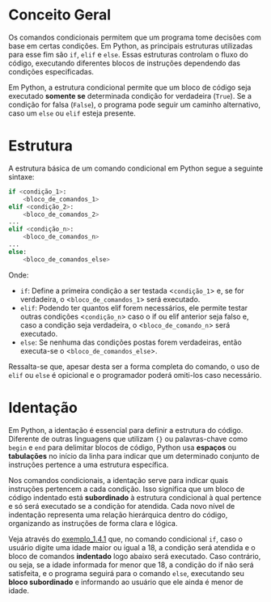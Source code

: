 # Conceito Geral

Os comandos condicionais permitem que um programa tome decisões com base em certas condições. Em Python, as principais estruturas utilizadas para esse fim são `if`, `elif` e `else`. Essas estruturas controlam o fluxo do código, executando diferentes blocos de instruções dependendo das condições especificadas.

Em Python, a estrutura condicional permite que um bloco de código seja executado **somente se** determinada condição for verdadeira (`True`). Se a condição for falsa (`False`), o programa pode seguir um caminho alternativo, caso um `else` ou `elif` esteja presente.

# Estrutura 
A estrutura básica de um comando condicional em Python segue a seguinte sintaxe:

```Python
if <condição_1>:
    <bloco_de_comandos_1>
elif <condição_2>:  
    <bloco_de_comandos_2>
...  
elif <condição_n>:
    <bloco_de_comandos_n>
...
else:
    <bloco_de_comandos_else>
```

Onde:
- `if`: Define a primeira condição a ser testada <`condição_1`> e, se for verdadeira, o <`bloco_de_comandos_1`> será executado.
- `elif`: Podendo ter quantos elif forem necessários, ele permite testar outras condições <`condição_n`> caso o if ou elif anterior seja falso e, caso a condição seja verdadeira, o <`bloco_de_comando_n`> será executado.
- `else`: Se nenhuma das condições postas forem verdadeiras, então executa-se o <`bloco_de_comandos_else`>.

Ressalta-se que, apesar desta ser a forma completa do comando, o uso de `elif` ou `else` é opicional e o programador poderá omiti-los caso necessário.

# Identação
Em Python, a identação é essencial para definir a estrutura do código. Diferente de outras linguagens que utilizam `{}` ou palavras-chave como `begin` e `end` para delimitar blocos de código, Python usa **espaços** ou **tabulações** no início da linha para indicar que um determinado conjunto de instruções pertence a uma estrutura específica.

Nos comandos condicionais, a identação serve para indicar quais instruções pertencem a cada condição. Isso significa que um bloco de código indentado está **subordinado** à estrutura condicional à qual pertence e só será executado se a condição for atendida. Cada novo nível de indentação representa uma relação hierárquica dentro do código, organizando as instruções de forma clara e lógica.

Veja através do [exemplo_1.4.1](ex1_4_1.py) que, no comando condicional `if`, caso o usuário digite uma idade maior ou igual a 18, a condição será atendida e o bloco de comandos **indentado** logo abaixo será executado. Caso contrário, ou seja, se a idade informada for menor que 18, a condição do if não será satisfeita, e o programa seguirá para o comando `else`, executando seu **bloco subordinado** e informando ao usuário que ele ainda é menor de idade.